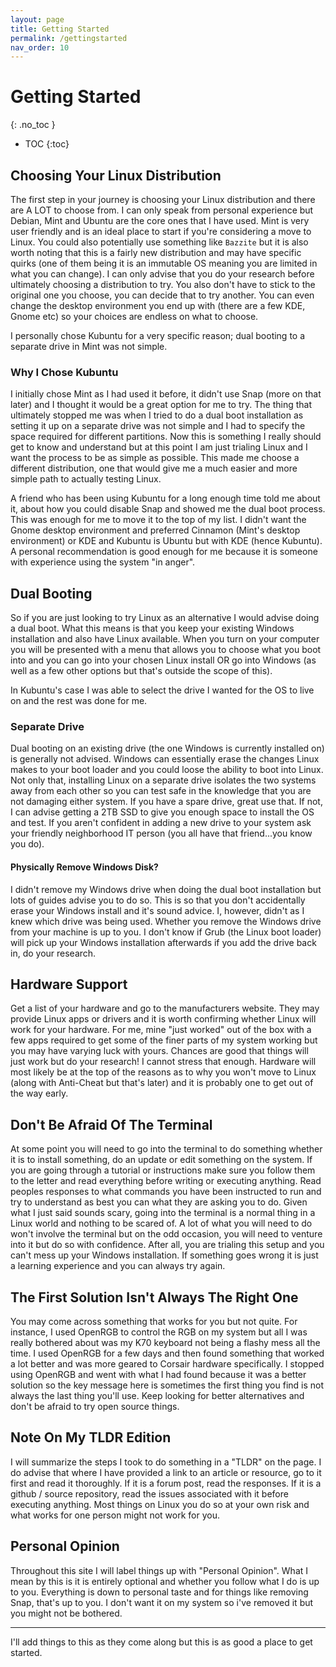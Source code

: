 ```yaml
---
layout: page
title: Getting Started
permalink: /gettingstarted
nav_order: 10
---
```


# Getting Started
{: .no_toc }
- TOC
{:toc}

## Choosing Your Linux Distribution
The first step in your journey is choosing your Linux distribution and there are A LOT to choose from.
I can only speak from personal experience but Debian, Mint and Ubuntu are the core ones that I have used. Mint is very user friendly and is an ideal place to start if you're considering a move to Linux. You could also potentially use something like `Bazzite` but it is also worth noting that this is a fairly new distribution and may have specific quirks (one of them being it is an immutable OS meaning you are limited in what you can change).
I can only advise that you do your research before ultimately choosing a distribution to try. You also don't have to stick to the original one you choose, you can decide that to try another. You can even change the desktop environment you end up with (there are a few KDE, Gnome etc) so your choices are endless on what to choose.

I personally chose Kubuntu for a very specific reason; dual booting to a separate drive in Mint was not simple.

### Why I Chose Kubuntu
I initially chose Mint as I had used it before, it didn't use Snap (more on that later) and I thought it would be a great option for me to try. The thing that ultimately stopped me was when I tried to do a dual boot installation as setting it up on a separate drive was not simple and I had to specify the space required for different partitions. Now this is something I really should get to know and understand but at this point I am just trialing Linux and I want the process to be as simple as possible. This made me choose a different distribution, one that would give me a much easier and more simple path to actually testing Linux.

A friend who has been using Kubuntu for a long enough time told me about it, about how you could disable Snap and showed me the dual boot process. This was enough for me to move it to the top of my list. I didn't want the Gnome desktop environment and preferred Cinnamon (Mint's desktop environment) or KDE and Kubuntu is Ubuntu but with KDE (hence Kubuntu).
A personal recommendation is good enough for me because it is someone with experience using the system "in anger".

## Dual Booting
So if you are just looking to try Linux as an alternative I would advise doing a dual boot. What this means is that you keep your existing Windows installation and also have Linux available. When you turn on your computer you will be presented with a menu that allows you to choose what you boot into and you can go into your chosen Linux install OR go into Windows (as well as a few other options but that's outside the scope of this).

In Kubuntu's case I was able to select the drive I wanted for the OS to live on and the rest was done for me.

### Separate Drive
Dual booting on an existing drive (the one Windows is currently installed on) is generally not advised. Windows can essentially erase the changes Linux makes to your boot loader and you could loose the ability to boot into Linux. Not only that, installing Linux on a separate drive isolates the two systems away from each other so you can test safe in the knowledge that you are not damaging either system. If you have a spare drive, great use that. If not, I can advise getting a 2TB SSD to give you enough space to install the OS and test. If you aren't confident in adding a new drive to your system ask your friendly neighborhood IT person (you all have that friend...you know you do).

#### Physically Remove Windows Disk?
I didn't remove my Windows drive when doing the dual boot installation but lots of guides advise you to do so. This is so that you don't accidentally erase your Windows install and it's sound advice. I, however, didn't as I knew which drive was being used. Whether you remove the Windows drive from your machine is up to you. I don't know if Grub (the Linux boot loader) will pick up your Windows installation afterwards if you add the drive back in, do your research.

## Hardware Support
Get a list of your hardware and go to the manufacturers website. They may provide Linux apps or drivers and it is worth confirming whether Linux will work for your hardware. For me, mine "just worked" out of the box with a few apps required to get some of the finer parts of my system working but you may have varying luck with yours. Chances are good that things will just work but do your research! I cannot stress that enough. Hardware will most likely be at the top of the reasons as to why you won't move to Linux (along with Anti-Cheat but that's later) and it is probably one to get out of the way early.

## Don't Be Afraid Of The Terminal
At some point you will need to go into the terminal to do something whether it is to install something, do an update or edit something on the system. If you are going through a tutorial or instructions make sure you follow them to the letter and read everything before writing or executing anything. Read peoples responses to what commands you have been instructed to run and try to understand as best you can what they are asking you to do.
Given what I just said sounds scary, going into the terminal is a normal thing in a Linux world and nothing to be scared of. A lot of what you will need to do won't involve the terminal but on the odd occasion, you will need to venture into it but do so with confidence. After all, you are trialing this setup and you can't mess up your Windows installation. If something goes wrong it is just a learning experience and you can always try again.

## The First Solution Isn't Always The Right One
You may come across something that works for you but not quite. For instance, I used OpenRGB to control the RGB on my system but all I was really bothered about was my K70 keyboard not being a flashy mess all the time. I used OpenRGB for a few days and then found something that worked a lot better and was more geared to Corsair hardware specifically. I stopped using OpenRGB and went with what I had found because it was a better solution so the key message here is sometimes the first thing you find is not always the last thing you'll use. Keep looking for better alternatives and don't be afraid to try open source things.

## Note On My TLDR Edition
I will summarize the steps I took to do something in a "TLDR" on the page. I do advise that where I have provided a link to an article or resource, go to it first and read it thoroughly. If it is a forum post, read the responses. If it is a github / source repository, read the issues associated with it before executing anything.
Most things on Linux you do so at your own risk and what works for one person might not work for you.

## Personal Opinion
Throughout this site I will label things up with "Personal Opinion". What I mean by this is it is entirely optional and whether you follow what I do is up to you. Everything is down to personal taste and for things like removing Snap, that's up to you. I don't want it on my system so i've removed it but you might not be bothered.

---
I'll add things to this as they come along but this is as good a place to get started.